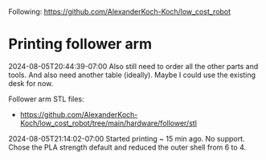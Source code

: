 Following: https://github.com/AlexanderKoch-Koch/low_cost_robot

# Printing follower arm

2024-08-05T20:44:39-07:00
Also still need to order all the other parts and tools.
And also need another table (ideally). Maybe I could use the existing desk for now.

Follower arm STL files:
- https://github.com/AlexanderKoch-Koch/low_cost_robot/tree/main/hardware/follower/stl

2024-08-05T21:14:02-07:00
Started printing ~ 15 min ago. No support. Chose the PLA strength default and reduced the outer shell from 6 to 4.


